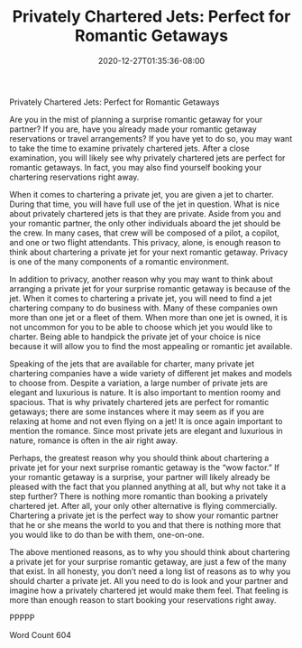 ﻿---
title: "Privately Chartered Jets:  Perfect for Romantic Getaways"
date: 2020-12-27T01:35:36-08:00
description: "Private Jet Charters TXT Tips for Web Success"
featured_image: "/images/Private Jet Charters TXT.jpg"
tags: ["Private Jet Charters TXT"]
---

Privately Chartered Jets:  Perfect for Romantic Getaways

Are you in the mist of planning a surprise romantic getaway for your partner?  If you are, have you already made your romantic getaway reservations or travel arrangements?  If you have yet to do so, you may want to take the time to examine privately chartered jets. After a close examination, you will likely see why privately chartered jets are perfect for romantic getaways. In fact, you may also find yourself booking your chartering reservations right away.

When it comes to chartering a private jet, you are given a jet to charter.  During that time, you will have full use of the jet in question.  What is nice about privately chartered jets is that they are private.  Aside from you and your romantic partner, the only other individuals aboard the jet should be the crew.  In many cases, that crew will be composed of a pilot, a copilot, and one or two flight attendants.  This privacy, alone, is enough reason to think about chartering a private jet for your next romantic getaway.  Privacy is one of the many components of a romantic environment.

In addition to privacy, another reason why you may want to think about arranging a private jet for your surprise romantic getaway is because of the jet.  When it comes to chartering a private jet, you will need to find a jet chartering company to do business with.  Many of these companies own more than one jet or a fleet of them.  When more than one jet is owned, it is not uncommon for you to be able to choose which jet you would like to charter.  Being able to handpick the private jet of your choice is nice because it will allow you to find the most appealing or romantic jet available.

Speaking of the jets that are available for charter, many private jet chartering companies have a wide variety of different jet makes and models to choose from.  Despite a variation, a large number of private jets are elegant and luxurious is nature.  It is also important to mention roomy and spacious.  That is why privately chartered jets are perfect for romantic getaways; there are some instances where it may seem as if you are relaxing at home and not even flying on a jet!  It is once again important to mention the romance.  Since most private jets are elegant and luxurious in nature, romance is often in the air right away.

Perhaps, the greatest reason why you should think about chartering a private jet for your next surprise romantic getaway is the “wow factor.”  If your romantic getaway is a surprise, your partner will likely already be pleased with the fact that you planned anything at all, but why not take it a step further?  There is nothing more romantic than booking a privately chartered jet.  After all, your only other alternative is flying commercially.  Chartering a private jet is the perfect way to show your romantic partner that he or she means the world to you and that there is nothing more that you would like to do than be with them, one-on-one.  

The above mentioned reasons, as to why you should think about chartering a private jet for your surprise romantic getaway, are just a few of the many that exist.  In all honesty, you don’t need a long list of reasons as to why you should charter a private jet.  All you need to do is look and your partner and imagine how a privately chartered jet would make them feel. That feeling is more than enough reason to start booking your reservations right away.

PPPPP

Word Count 604

